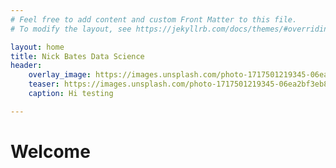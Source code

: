 ```yaml
---
# Feel free to add content and custom Front Matter to this file.
# To modify the layout, see https://jekyllrb.com/docs/themes/#overriding-theme-defaults

layout: home
title: Nick Bates Data Science
header:
    overlay_image: https://images.unsplash.com/photo-1717501219345-06ea2bf3eb80?w=500&auto=format&fit=crop&q=60&ixlib=rb-4.1.0&ixid=M3wxMjA3fDB8MHxzZWFyY2h8OHx8ZGVlcCUyMGxlYXJuaW5nfGVufDB8fDB8fHww
    teaser: https://images.unsplash.com/photo-1717501219345-06ea2bf3eb80?w=500&auto=format&fit=crop&q=60&ixlib=rb-4.1.0&ixid=M3wxMjA3fDB8MHxzZWFyY2h8OHx8ZGVlcCUyMGxlYXJuaW5nfGVufDB8fDB8fHww
    caption: Hi testing

---
```

# Welcome